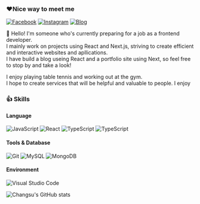 ### ❤Nice way to meet me
[![Facebook](https://img.shields.io/badge/Facebook-blue?style=for-the-badge&logo=facebook&logoColor=white)](https://www.facebook.com/profile.php?id=100003927470009)
[![Instagram](https://img.shields.io/badge/chaengs_97-e4405f?style=for-the-badge&logo=instagram&logoColor=white)](https://www.instagram.com/chaengs_97)
[![Blog](https://img.shields.io/badge/Blog-ff5722?style=for-the-badge&logo=blogger&logoColor=white)](https://https://web-myblog-p8xrq2mlfsc6kg2.sel3.cloudtype.app/)

👋 Hello! I'm someone who's currently preparing for a job as a frontend developer.<br>
I mainly work on projects using React and Next.js, striving to create efficient and interactive websites and apllications.<br>
I have build a blog useing React and a portfolio site using Next, so feel free to stop by and take a look!

I enjoy playing table tennis and working out at the gym.<br>
I hope to create services that will be helpful and valuable to people.
I enjoy

### 👍 Skills

#### Language
![JavaScript](https://img.shields.io/badge/JavaScript-F7DF1E?style=flat-square&logo=Javascript&logoColor=white)
![React](https://img.shields.io/badge/React-20232A?style=flat-square&logo=react&logoColor=61DAFB)
![TypeScript](https://img.shields.io/badge/-NEXT-black?style=flat-square&logo=next.js&logoColor=white)
![TypeScript](https://img.shields.io/badge/-TypeScript-3178C6?style=flat-square&logo=typescript&logoColor=white)

#### Tools & Database
![Git](https://img.shields.io/badge/Git-F05032?style=flat-square&logo=git&logoColor=white)
![MySQL](https://img.shields.io/badge/MySQL-4479A1?style=flat-square&logo=mysql&logoColor=white)
![MongoDB](https://img.shields.io/badge/MongoDB-47A248?style=flat-square&logo=mongodb&logoColor=white)

#### Environment
![Visual Studio Code](https://img.shields.io/badge/Visual_Studio_Code-007ACC?style=flat-square&logo=visualstudiocode&logoColor=white)

![Changsu's GitHub stats](https://github-readme-stats.vercel.app/api?username=scs0209&show_icons=true&theme=radical)
<!--
**scs0209/scs0209** is a ✨ _special_ ✨ repository because its `README.md` (this file) appears on your GitHub profile.

Here are some ideas to get you started:

- 🔭 I’m currently working on ...
- 🌱 I’m currently learning ...
- 👯 I’m looking to collaborate on ...
- 🤔 I’m looking for help with ...
- 💬 Ask me about ...
- 📫 How to reach me: ...
- 😄 Pronouns: ...
- ⚡ Fun fact: ...
-->
